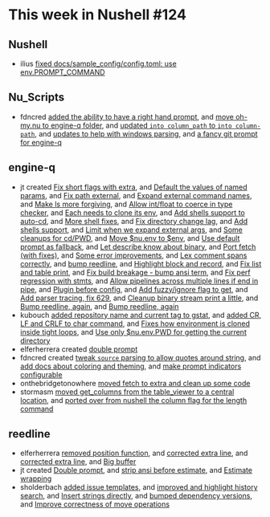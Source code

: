 # This week in Nushell #124

## Nushell

- ilius [fixed docs/sample_config/config.toml: use env.PROMPT_COMMAND](https://github.com/nushell/nushell/pull/4241) 

## Nu_Scripts

- fdncred [added the ability to have a right hand prompt](https://github.com/nushell/nu_scripts/pull/122), and [move oh-my.nu to engine-q folder](https://github.com/nushell/nu_scripts/pull/121), and [updated `into column_path` to `into column-path`](https://github.com/nushell/nu_scripts/pull/120), and [updates to help with windows parsing](https://github.com/nushell/nu_scripts/pull/119), and [a fancy git prompt for engine-q](https://github.com/nushell/nu_scripts/pull/118) 

## engine-q

- jt created [Fix short flags with extra](https://github.com/nushell/engine-q/pull/696), and [Default the values of named params](https://github.com/nushell/engine-q/pull/695), and [Fix path external](https://github.com/nushell/engine-q/pull/684), and [Expand external command names](https://github.com/nushell/engine-q/pull/682), and [Make ls more forgiving](https://github.com/nushell/engine-q/pull/681), and [Allow int/float to coerce in type checker](https://github.com/nushell/engine-q/pull/679), and [Each needs to clone its env](https://github.com/nushell/engine-q/pull/675), and [Add shells support to auto-cd](https://github.com/nushell/engine-q/pull/674), and [More shell fixes](https://github.com/nushell/engine-q/pull/673), and [Fix directory change lag](https://github.com/nushell/engine-q/pull/672), and [Add shells support](https://github.com/nushell/engine-q/pull/671), and [Limit when we expand external args](https://github.com/nushell/engine-q/pull/668), and [Some cleanups for cd/PWD](https://github.com/nushell/engine-q/pull/667), and [Move $nu.env to $env](https://github.com/nushell/engine-q/pull/665), and [Use default prompt as fallback](https://github.com/nushell/engine-q/pull/663), and [Let describe know about binary](https://github.com/nushell/engine-q/pull/662), and [Port fetch (with fixes)](https://github.com/nushell/engine-q/pull/660), and [Some error improvements](https://github.com/nushell/engine-q/pull/659), and [Lex comment spans correctly](https://github.com/nushell/engine-q/pull/657), and [bump reedline](https://github.com/nushell/engine-q/pull/655), and [Highlight block and record](https://github.com/nushell/engine-q/pull/653), and [Fix list and table print](https://github.com/nushell/engine-q/pull/652), and [Fix build breakage - bump ansi term](https://github.com/nushell/engine-q/pull/651), and [Fix perf regression with stmts](https://github.com/nushell/engine-q/pull/650), and [Allow pipelines across multiple lines if end in pipe](https://github.com/nushell/engine-q/pull/643), and [Plugin before config](https://github.com/nushell/engine-q/pull/642), and [Add fuzzy/ignore flag to get](https://github.com/nushell/engine-q/pull/641), and [Add parser tracing, fix 629](https://github.com/nushell/engine-q/pull/638), and [Cleanup binary stream print a little](https://github.com/nushell/engine-q/pull/637), and [Bump reedline, again](https://github.com/nushell/engine-q/pull/636), and [Bump reedline, again](https://github.com/nushell/engine-q/pull/635) 
- kubouch [added repository name and current tag to gstat](https://github.com/nushell/engine-q/pull/692), and [added CR, LF and CRLF to char command](https://github.com/nushell/engine-q/pull/691), and [Fixes how environment is cloned inside tight loops](https://github.com/nushell/engine-q/pull/678), and [Use only $nu.env.PWD for getting the current directory](https://github.com/nushell/engine-q/pull/587) 
- elferherrera created [double prompt](https://github.com/nushell/engine-q/pull/686) 
- fdncred created [tweak `source` parsing to allow quotes around string](https://github.com/nushell/engine-q/pull/666), and [add docs about coloring and theming](https://github.com/nushell/engine-q/pull/654), and [make prompt indicators configurable](https://github.com/nushell/engine-q/pull/639) 
- onthebridgetonowhere [moved fetch to extra and clean up some code](https://github.com/nushell/engine-q/pull/664) 
- stormasm [moved get_columns from the table_viewer to a central location](https://github.com/nushell/engine-q/pull/628), and [ported over from nushell the column flag for the length command](https://github.com/nushell/engine-q/pull/617) 

## reedline

- elferherrera [removed position function](https://github.com/nushell/reedline/pull/242), and [corrected extra line](https://github.com/nushell/reedline/pull/238), and [corrected extra line](https://github.com/nushell/reedline/pull/237), and [Big buffer](https://github.com/nushell/reedline/pull/230) 
- jt created [Double prompt](https://github.com/nushell/reedline/pull/241), and [strip ansi before estimate](https://github.com/nushell/reedline/pull/229), and [Estimate wrapping](https://github.com/nushell/reedline/pull/228) 
- sholderbach [added issue templates](https://github.com/nushell/reedline/pull/235), and [improved and highlight history search](https://github.com/nushell/reedline/pull/234), and [Insert strings directly](https://github.com/nushell/reedline/pull/233), and [bumped dependency versions](https://github.com/nushell/reedline/pull/232), and [Improve correctness of move operations](https://github.com/nushell/reedline/pull/231) 
